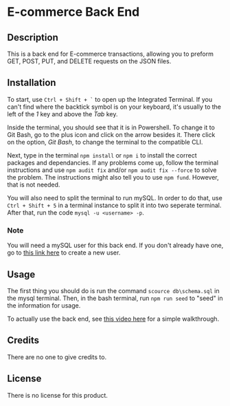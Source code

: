 # E-commerce Back End

## Description

This is a back end for E-commerce transactions, allowing you to preform GET, POST, PUT, and DELETE requests on the JSON files.

## Installation

To start, use ``` Ctrl + Shift + ` ``` to open up the Integrated Terminal. If you can't find where the backtick symbol is on your keyboard, it's usually to the left of the *1* key and above the *Tab* key.

Inside the terminal, you should see that it is in Powershell. To change it to Git Bash, go to the plus icon and click on the arrow besides it. There click on the option, *Git Bash*, to change the terminal to the compatible CLI.

Next, type in the terminal `npm install` or `npm i` to install the correct packages and dependancies. If any problems come up, follow the terminal instructions and use `npm audit fix` and/or `npm audit fix --force` to solve the problem. The instructions might also tell you to use `npm fund`. However, that is not needed.

You will also need to split the terminal to run mySQL. In order to do that, use `Ctrl + Shift + 5` in a terminal instance to split it into two seperate terminal. After that, run the code `mysql -u <username> -p`.

### Note

You will need a mySQL user for this back end. If you don't already have one, go to [this link here](https://www.digitalocean.com/community/tutorials/how-to-create-a-new-user-and-grant-permissions-in-mysql) to create a new user.
## Usage

The first thing you should do is run the command `scource db\schema.sql` in the mysql terminal. Then, in the bash terminal, run `npm run seed` to "seed" in the information for usage.

To actually use the back end, see [this video here](https://drive.google.com/file/d/1j1CPDg3MYn4cTlUgMJfFNPQPs3KVt6xO/view) for a simple walkthrough.
## Credits

There are no one to give credits to.
## License

There is no license for this product.
